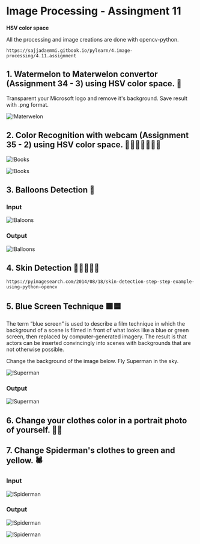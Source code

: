 # Image Processing - Assingment 11
**HSV color space**

All the processing and image creations are done with opencv-python.

`https://sajjadaemmi.gitbook.io/pylearn/4.image-processing/4.11.assignment`


## 1. Watermelon to Materwelon convertor (Assignment 34 - 3) using HSV color space. 🍉
Transparent your Microsoft logo and remove it's background.
Save result with .png format.

![!Materwelon](https://github.com/ArmanAghania/PyLearn/blob/main/Image%20Processing/Session%2011/Assignment/materwelon/materwelon.png)

## 2. Color Recognition with webcam (Assignment 35 - 2) using HSV color space. 🧡💛💚🩵💙💜🤍



![!Books](https://github.com/ArmanAghania/PyLearn/blob/main/Image%20Processing/Session%2011/Assignment/color_detection_hsv/frame_20240204_143136.png)

![!Books](https://github.com/ArmanAghania/PyLearn/blob/main/Image%20Processing/Session%2011/Assignment/color_detection_hsv/frame_20240204_143144.png)

## 3. Balloons Detection 🎈

### Input

![!Baloons](https://github.com/ArmanAghania/PyLearn/blob/main/Image%20Processing/Session%2011/Assignment/balloon_detection/1_yfjzmXO1fHTJAjpRo_6kNg.webp)

### Output

![!Balloons](https://github.com/ArmanAghania/PyLearn/blob/main/Image%20Processing/Session%2011/Assignment/balloon_detection/mask.png)


## 4. Skin Detection 👨🏻‍🦲🤚🏻

`https://pyimagesearch.com/2014/08/18/skin-detection-step-step-example-using-python-opencv`

## 5. Blue Screen Technique 🟩🟦

The term “blue screen” is used to describe a film technique in which the background of a scene is filmed in front of what looks like a blue or green screen, then replaced by computer-generated imagery. The result is that actors can be inserted convincingly into scenes with backgrounds that are not otherwise possible.

Change the background of the image below. Fly Superman in the sky.

![!Superman](https://github.com/ArmanAghania/PyLearn/blob/main/Image%20Processing/Session%2011/Assignment/blue_screen/SuperMan.jpg)

### Output

![!Superman](https://github.com/ArmanAghania/PyLearn/blob/main/Image%20Processing/Session%2011/Assignment/blue_screen/blue_screen.jpg)

## 6. Change your clothes color in a portrait photo of yourself. 👚👕

## 7. Change Spiderman's clothes to green and yellow. 🕷️

### Input

![!Spiderman](https://github.com/ArmanAghania/PyLearn/blob/main/Image%20Processing/Session%2011/Assignment/spiderman/spiderman.jpg)

### Output

![!Spiderman](https://github.com/ArmanAghania/PyLearn/blob/main/Image%20Processing/Session%2011/Assignment/spiderman/green_spiderman.jpg)

![!Spiderman](https://github.com/ArmanAghania/PyLearn/blob/main/Image%20Processing/Session%2011/Assignment/spiderman/yellow_spiderman.jpg)